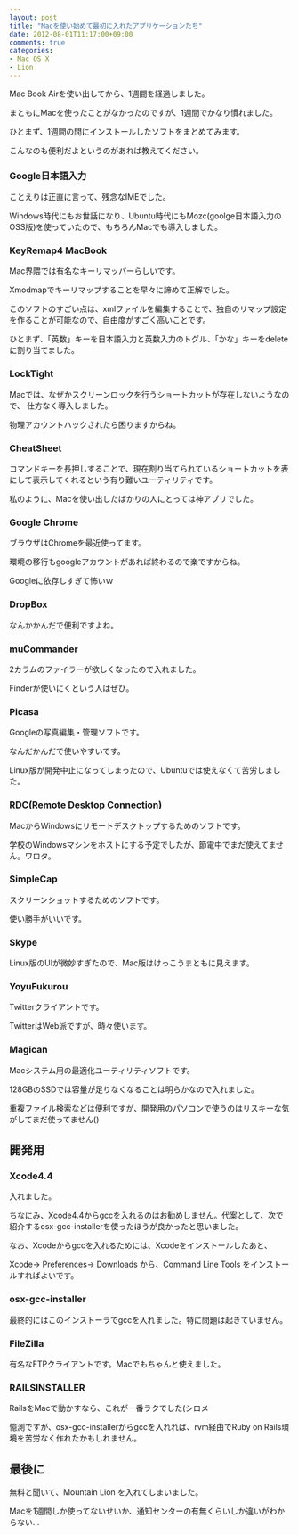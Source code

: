 ```yaml
---
layout: post
title: "Macを使い始めて最初に入れたアプリケーションたち"
date: 2012-08-01T11:17:00+09:00
comments: true
categories: 
- Mac OS X
- Lion
---
```


Mac Book Airを使い出してから、1週間を経過しました。

まともにMacを使ったことがなかったのですが、1週間でかなり慣れました。

ひとまず、1週間の間にインストールしたソフトをまとめてみます。

こんなのも便利だよというのがあれば教えてください。

### Google日本語入力

ことえりは正直に言って、残念なIMEでした。

Windows時代にもお世話になり、Ubuntu時代にもMozc(goolge日本語入力のOSS版)を使っていたので、もちろんMacでも導入しました。

### KeyRemap4 MacBook

Mac界隈では有名なキーリマッパーらしいです。

Xmodmapでキーリマップすることを早々に諦めて正解でした。

このソフトのすごい点は、xmlファイルを編集することで、独自のリマップ設定を作ることが可能なので、自由度がすごく高いことです。

ひとまず、「英数」キーを日本語入力と英数入力のトグル、「かな」キーをdeleteに割り当てました。

### LockTight

Macでは、なぜかスクリーンロックを行うショートカットが存在しないようなので、
仕方なく導入しました。

物理アカウントハックされたら困りますからね。

<!-- more -->

### CheatSheet

コマンドキーを長押しすることで、現在割り当てられているショートカットを表にして表示してくれるという有り難いユーティリティです。

私のように、Macを使い出したばかりの人にとっては神アプリでした。

### Google Chrome

ブラウザはChromeを最近使ってます。

環境の移行もgoogleアカウントがあれば終わるので楽ですからね。

Googleに依存しすぎて怖いｗ

### DropBox

なんかかんだで便利ですよね。

### muCommander

2カラムのファイラーが欲しくなったので入れました。

Finderが使いにくという人はぜひ。

### Picasa

Googleの写真編集・管理ソフトです。

なんだかんだで使いやすいです。

Linux版が開発中止になってしまったので、Ubuntuでは使えなくて苦労しました。

### RDC(Remote Desktop Connection)

MacからWindowsにリモートデスクトップするためのソフトです。

学校のWindowsマシンをホストにする予定でしたが、節電中でまだ使えてません。ワロタ。

### SimpleCap

スクリーンショットするためのソフトです。

使い勝手がいいです。

### Skype

Linux版のUIが微妙すぎたので、Mac版はけっこうまともに見えます。

### YoyuFukurou

Twitterクライアントです。

TwitterはWeb派ですが、時々使います。

### Magican

Macシステム用の最適化ユーティリティソフトです。

128GBのSSDでは容量が足りなくなることは明らかなので入れました。

重複ファイル検索などは便利ですが、開発用のパソコンで使うのはリスキーな気がしてまだ使ってません()

## 開発用

### Xcode4.4

入れました。

ちなにみ、Xcode4.4からgccを入れるのはお勧めしません。代案として、次で紹介するosx-gcc-installerを使ったほうが良かったと思いました。

なお、Xcodeからgccを入れるためには、Xcodeをインストールしたあと、

Xcode-> Preferences-> Downloads から、Command Line Tools をインストールすればよいです。

### osx-gcc-installer

最終的にはこのインストーラでgccを入れました。特に問題は起きていません。

### FileZilla

有名なFTPクライアントです。Macでもちゃんと使えました。

### RAILSINSTALLER

RailsをMacで動かすなら、これが一番ラクでした(シロメ

憶測ですが、osx-gcc-installerからgccを入れれば、rvm経由でRuby on Rails環境を苦労なく作れたかもしれません。

## 最後に

無料と聞いて、Mountain Lion を入れてしまいました。

Macを1週間しか使ってないせいか、通知センターの有無くらいしか違いがわからない…
